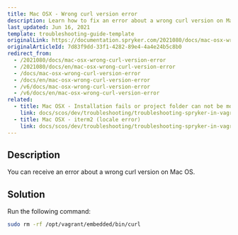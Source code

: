 ```yaml
---
title: Mac OSX - Wrong curl version error
description: Learn how to fix an error about a wrong curl version on Mac OS
last_updated: Jun 16, 2021
template: troubleshooting-guide-template
originalLink: https://documentation.spryker.com/2021080/docs/mac-osx-wrong-curl-version-error
originalArticleId: 7d83f9dd-33f1-4282-89e4-4a4e24b5c8b0
redirect_from:
  - /2021080/docs/mac-osx-wrong-curl-version-error
  - /2021080/docs/en/mac-osx-wrong-curl-version-error
  - /docs/mac-osx-wrong-curl-version-error
  - /docs/en/mac-osx-wrong-curl-version-error
  - /v6/docs/mac-osx-wrong-curl-version-error
  - /v6/docs/en/mac-osx-wrong-curl-version-error
related:
  - title: Mac OSX - Installation fails or project folder can not be mounted due to SIP
    link: docs/scos/dev/troubleshooting/troubleshooting-spryker-in-vagrant-issues/macos-issues/mac-osx-installation-fails-or-project-folder-can-not-be-mounted-due-to-sip.html
  - title: Mac OSX - iterm2 (locale error)
    link: docs/scos/dev/troubleshooting/troubleshooting-spryker-in-vagrant-issues/macos-issues/mac-osx-iterm2-locale-error.html
---
```


## Description

You can receive an error about a wrong curl version on Mac OS.

## Solution

Run the following command:

```bash
sudo rm -rf /opt/vagrant/embedded/bin/curl
```
